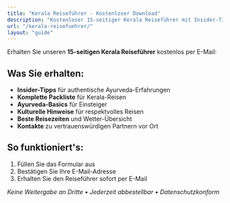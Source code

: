 ```yaml
---
title: "Kerala Reiseführer - Kostenloser Download"
description: "Kostenloser 15-seitiger Kerala Reiseführer mit Insider-Tipps für Kerala-Reisen, Ayurveda-Kuren, Yoga-Retreats und Rundreisen."
url: "/kerala-reisefuehrer/"
layout: "guide"
---
```


Erhalten Sie unseren **15-seitigen Kerala Reiseführer** kostenlos per E-Mail:

## Was Sie erhalten:
- **Insider-Tipps** für authentische Ayurveda-Erfahrungen
- **Komplette Packliste** für Kerala-Reisen
- **Ayurveda-Basics** für Einsteiger
- **Kulturelle Hinweise** für respektvolles Reisen
- **Beste Reisezeiten** und Wetter-Übersicht
- **Kontakte** zu vertrauenswürdigen Partnern vor Ort

## So funktioniert's:
1. Füllen Sie das Formular aus
2. Bestätigen Sie Ihre E-Mail-Adresse
3. Erhalten Sie den Reiseführer sofort per E-Mail

*Keine Weitergabe an Dritte • Jederzeit abbestellbar • Datenschutzkonform*
